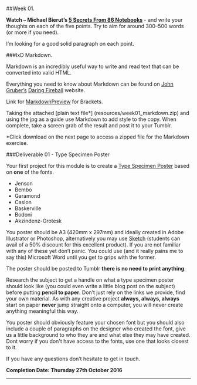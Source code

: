 ##Week 01.

**Watch –  Michael Bierut’s [5 Secrets From 86 Notebooks](http://99u.com/videos/6056/michael-bierut-5-secrets-from-86-notebooks)** - and write your thoughts on each of the five points. Try to aim for around 300–500 words (or more if you need).

I’m looking for a good solid paragraph on each point.

###IxD Markdown.

Markdown is an incredibly useful way to write and read text that can be converted into valid HTML.

Everything you need to know about Markdown can be found on [John Gruber’s](https://twitter.com/gruber?ref_src=twsrc%5Egoogle%7Ctwcamp%5Eserp%7Ctwgr%5Eauthor) [Daring Fireball](http://daringfireball.net/projects/markdown/) website.

Link for [MarkdownPreview](https://github.com/gruehle/MarkdownPreview) for Brackets.

Taking the attached [plain text file*] (resources/week01_markdown.zip) and using the jpg as a guide use Markdown to add style to the copy. When complete, take a screen grab of the result and post it to your Tumblr.

*Click download on the next page to access a zipped file for the Markdown exercise.

###Deliverable 01 - Type Specimen Poster

Your first project for this module is to create a [Type Specimen Poster](https://uk.pinterest.com/jsgore/typography-type-specimen-posters/) based on **one** of the fonts.

- Jenson
- Bembo
- Garamond
- Caslon
- Baskerville
- Bodoni
- Akzindenz-Grotesk

You poster should be A3 (420mm x 297mm) and ideally created in Adobe Illustrator or Photoshop, alternatively you may use [Sketch](http://bohemiancoding.com/sketch/) (students can avail of a 50% discount for this excellent product). If you are not familiar with any of these yet don’t panic. You could use (and it really pains me to say this) Microsoft Word until you get to grips with the former. 

The poster should be posted to Tumblr **there is no need to print anything**. 

Research the subject to get a handle on what a type specimen poster should look like (you could even write a little blog post on the subject) before putting **pencil to paper**. Don’t just rely on the links we provide, find your own material. As with any creative project **always, always, always** start on paper **never** jump straight onto a computer, you will never create anything meaningful this way.

You poster should obviously feature your chosen font but you should also include a couple of paragraphs on the designer who created the font, give us a little background to who they are and what else they may have created. Dont worry if you don't have access to the fonts, use one that looks closest to it.

If you have any questions don’t hesitate to get in touch.

**Completion Date: Thursday 27th October 2016** 

---

<!--####Deliverable 02 – Design History Poster/Presentation (25%)
Delivery of this particular project will differ for IxD and IMD, the themes for both groups will, however, be the same.

The titles below are relevant to both groups while IMD will create an A3 poster using **one** of the titles below as their these IxD will use the titles to create a ten minute presentation. 

- Bauhaus and the New Typography
- Design Systems for the Olympic Games
- The Influence of Modern Art
- The Modern Movement in America
- Pioneers of Postmodern Graphic Design
- Pioneers of Digital Design

You will find most of the material you need to know from [Meggs' History of Graphic Design](http://www.amazon.co.uk/Meggs-History-Graphic-Design-Philip/dp/0470168730/ref=dp_ob_title_bk) don't worry about rushing out and buying it (it's pretty expensive) the library will have a copy you can work from.

###IMD Poster
As with the Type Specimen poster which you all managed so well, try to design your poster to fit with the period of design you have chosen. Look at this as an exhibition poster promoting a show celebrating the particular period you have chosen.

###IxD Presentation
You should have received an email outlining your groups and the title of your presentation. The presentation should be planned to last 10 minutes and where possible include a presentation element from each member of the team. 

It will be useful to get together in your teams at some stage early next week to discuss who will be responsible for different aspects of the presentation. GitHub is a great way to collaborate on material and keep track of everyone's input it will also allow us to see how each member of the team has performed. This – [How to Collaborate On GitHub](http://code.tutsplus.com/tutorials/how-to-collaborate-on-github--net-34267) is a useful resource on getting up and running with as a group.

###Research, research, research
As with any project research is vital at the early stages (and throughout) to ensure you are going in the right direction and what you are planning to present is relevant and accurate.

###Deadline
IMD poster should be uploaded to your webspace by 9.00am on Friday 30th October so we can take a look through them during the lecture. The IxD presentations will take place on the same day in BA-03-009.

---

##Deliverable 03 – Design Essay Webpage (50%)
For the final we would like to you write an essay of **no less than 1,500 words** on one of the designers listed below.

Your essay should be well planned and researched before you start writing. Take a look at a few of the designers in question to see which one you wish to cover.

Your final essay should be in the form of a single page website, suitably illustrated with photographs and images of the designers work. You may want to consider designing your essay in the style of the designer chosen, or you may wish to use your own approach. **All** sources should be properly referenced; one of our former IMD students [David Turner](https://davidturner.name/) created this very useful tool [ReferenceIt](https://referenceit.org) to help make the job easier. 

Before taking your essay to the web you should submit it to Turnitin for a quick review of originality. I will run through this process in Week 08.

This project equates to 50% of your final mark for this module. 10% of this will cover use of proper grammar and spelling and another 10% will be given over to the final design.

You should write your essay with [Markdown](https://daringfireball.net/projects/markdown) in the first instance. This will allow you to concentrate on the content at the beginning. Once completed you can convert it to [HTML5](https://daringfireball.net/projects/markdown/dingus) and add some CSS3 magic.

To help you get started with your essay structure this PDF will provide a few guidelines – [Essay Writing 101](resources/essay_planning_101.pdf). The content of the PDF is a condensed version of content from the very useful [Skills You Need](http://www.skillsyouneed.com/learn/essay-planning.html) website. This outline [essay plan]()

- Jan Tschichold
- Paul Rand
- Saul Bass
- Massimo Vignelli
- Josef Müller Brockmann
- Neville Brody
- Paula Scher
- Wolfgang Weingart
- Stefan Sagmeister
- Erik Spiekermann
- Marian Bantjes
- Jessica Hische 

Your essay should be uploaded to your GitHub site / Workspace by 11:00am Friday 8th January 2016. -->
